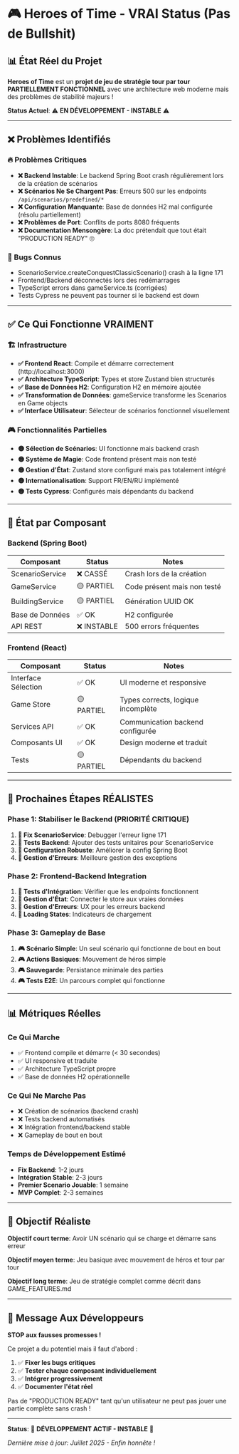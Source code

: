 # 🎮 Heroes of Time - VRAI Status (Pas de Bullshit)

## 📊 État Réel du Projet

**Heroes of Time** est un **projet de jeu de stratégie tour par tour PARTIELLEMENT FONCTIONNEL** avec une architecture web moderne mais des problèmes de stabilité majeurs ! 

**Status Actuel**: ⚠️ **EN DÉVELOPPEMENT - INSTABLE** ⚠️

---

## ❌ Problèmes Identifiés

### 🔥 Problèmes Critiques
- **❌ Backend Instable**: Le backend Spring Boot crash régulièrement lors de la création de scénarios
- **❌ Scénarios Ne Se Chargent Pas**: Erreurs 500 sur les endpoints `/api/scenarios/predefined/*`
- **❌ Configuration Manquante**: Base de données H2 mal configurée (résolu partiellement)
- **❌ Problèmes de Port**: Conflits de ports 8080 fréquents
- **❌ Documentation Mensongère**: La doc prétendait que tout était "PRODUCTION READY" 🙄

### 🐛 Bugs Connus
- ScenarioService.createConquestClassicScenario() crash à la ligne 171
- Frontend/Backend déconnectés lors des redémarrages
- TypeScript errors dans gameService.ts (corrigées)
- Tests Cypress ne peuvent pas tourner si le backend est down

---

## ✅ Ce Qui Fonctionne VRAIMENT

### 🏗️ Infrastructure
- **✅ Frontend React**: Compile et démarre correctement (http://localhost:3000)
- **✅ Architecture TypeScript**: Types et store Zustand bien structurés
- **✅ Base de Données H2**: Configuration H2 en mémoire ajoutée
- **✅ Transformation de Données**: gameService transforme les Scenarios en Game objects
- **✅ Interface Utilisateur**: Sélecteur de scénarios fonctionnel visuellement

### 🎮 Fonctionnalités Partielles
- **🟡 Sélection de Scénarios**: UI fonctionne mais backend crash
- **🟡 Système de Magie**: Code frontend présent mais non testé
- **🟡 Gestion d'État**: Zustand store configuré mais pas totalement intégré
- **🟡 Internationalisation**: Support FR/EN/RU implémenté
- **🟡 Tests Cypress**: Configurés mais dépendants du backend

---

## 🚧 État par Composant

### Backend (Spring Boot)
| Composant | Status | Notes |
|-----------|--------|-------|
| ScenarioService | ❌ CASSÉ | Crash lors de la création |
| GameService | 🟡 PARTIEL | Code présent mais non testé |
| BuildingService | 🟡 PARTIEL | Génération UUID OK |
| Base de Données | ✅ OK | H2 configurée |
| API REST | ❌ INSTABLE | 500 errors fréquentes |

### Frontend (React)
| Composant | Status | Notes |
|-----------|--------|-------|
| Interface Sélection | ✅ OK | UI moderne et responsive |
| Game Store | 🟡 PARTIEL | Types corrects, logique incomplète |
| Services API | ✅ OK | Communication backend configurée |
| Composants UI | ✅ OK | Design moderne et traduit |
| Tests | 🟡 PARTIEL | Dépendants du backend |

---

## 🎯 Prochaines Étapes RÉALISTES

### Phase 1: Stabiliser le Backend (PRIORITÉ CRITIQUE)
1. **🔧 Fix ScenarioService**: Debugger l'erreur ligne 171
2. **🔧 Tests Backend**: Ajouter des tests unitaires pour ScenarioService
3. **🔧 Configuration Robuste**: Améliorer la config Spring Boot
4. **🔧 Gestion d'Erreurs**: Meilleure gestion des exceptions

### Phase 2: Frontend-Backend Integration
1. **🔌 Tests d'Intégration**: Vérifier que les endpoints fonctionnent
2. **🔌 Gestion d'État**: Connecter le store aux vraies données
3. **🔌 Gestion d'Erreurs**: UX pour les erreurs backend
4. **🔌 Loading States**: Indicateurs de chargement

### Phase 3: Gameplay de Base
1. **🎮 Scénario Simple**: Un seul scénario qui fonctionne de bout en bout
2. **🎮 Actions Basiques**: Mouvement de héros simple
3. **🎮 Sauvegarde**: Persistance minimale des parties
4. **🎮 Tests E2E**: Un parcours complet qui fonctionne

---

## 📊 Métriques Réelles

### Ce Qui Marche
- ✅ Frontend compile et démarre (< 30 secondes)
- ✅ UI responsive et traduite
- ✅ Architecture TypeScript propre
- ✅ Base de données H2 opérationnelle

### Ce Qui Ne Marche Pas
- ❌ Création de scénarios (backend crash)
- ❌ Tests backend automatisés
- ❌ Intégration frontend/backend stable
- ❌ Gameplay de bout en bout

### Temps de Développement Estimé
- **Fix Backend**: 1-2 jours
- **Intégration Stable**: 2-3 jours  
- **Premier Scenario Jouable**: 1 semaine
- **MVP Complet**: 2-3 semaines

---

## 🎯 Objectif Réaliste

**Objectif court terme**: Avoir UN scénario qui se charge et démarre sans erreur

**Objectif moyen terme**: Jeu basique avec mouvement de héros et tour par tour

**Objectif long terme**: Jeu de stratégie complet comme décrit dans GAME_FEATURES.md

---

## 🚨 Message Aux Développeurs

**STOP aux fausses promesses !** 

Ce projet a du potentiel mais il faut d'abord :
1. ✅ **Fixer les bugs critiques**
2. ✅ **Tester chaque composant individuellement** 
3. ✅ **Intégrer progressivement**
4. ✅ **Documenter l'état réel**

Pas de "PRODUCTION READY" tant qu'un utilisateur ne peut pas jouer une partie complète sans crash ! 

---

**Status**: 🚧 **DÉVELOPPEMENT ACTIF - INSTABLE** 🚧

*Dernière mise à jour: Juillet 2025 - Enfin honnête !*